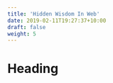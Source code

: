 ```yaml
---
title: 'Hidden Wisdom In Web'
date: 2019-02-11T19:27:37+10:00
draft: false
weight: 5
---
```


# Heading